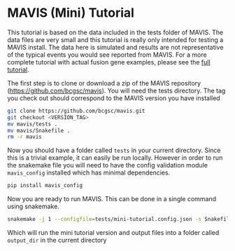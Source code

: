 # MAVIS (Mini) Tutorial

This tutorial is based on the data included in the tests folder of
MAVIS. The data files are very small and this tutorial is really only
intended for testing a MAVIS install. The data here is simulated and
results are not representative of the typical events you would see
reported from MAVIS. For a more complete tutorial with actual fusion
gene examples, please see the [full tutorial](../../tutorials/full/).

The first step is to clone or download a zip of the MAVIS repository
(<https://github.com/bcgsc/mavis>). You will need the tests directory.
The tag you check out should correspond to the MAVIS version you have
installed

```bash
git clone https://github.com/bcgsc/mavis.git
git checkout <VERSION_TAG>
mv mavis/tests .
mv mavis/Snakefile .
rm -r mavis
```

Now you should have a folder called `tests` in your current directory. Since this is a trivial
example, it can easily be run locally. However in order to run the snakemake file you will need
to have the config validation module `mavis_config` installed which has minimal dependencies.

```bash
pip install mavis_config
```

Now you are ready to run MAVIS. This can be done in a single command using snakemake.

```bash
snakemake -j 1 --configfile=tests/mini-tutorial.config.json -s Snakefile --use-singularity
```

Which will run the mini tutorial version and output files into a folder called `output_dir` in the
current directory
